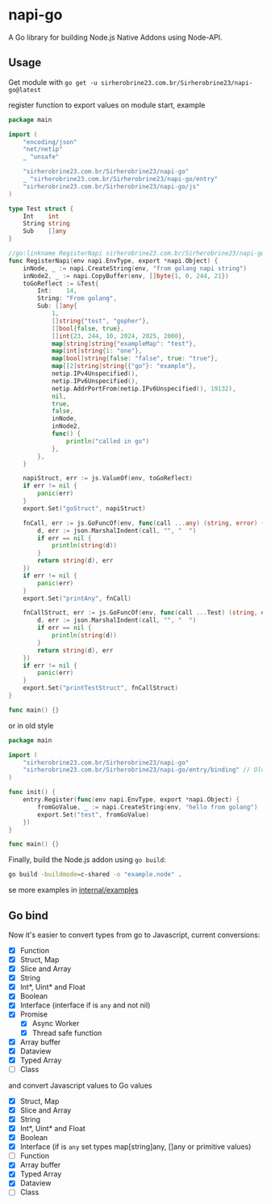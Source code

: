 # napi-go

A Go library for building Node.js Native Addons using Node-API.

## Usage

Get module with `go get -u sirherobrine23.com.br/Sirherobrine23/napi-go@latest`

register function to export values on module start, example

```go
package main

import (
	"encoding/json"
	"net/netip"
	_ "unsafe"

	"sirherobrine23.com.br/Sirherobrine23/napi-go"
	_ "sirherobrine23.com.br/Sirherobrine23/napi-go/entry"
	"sirherobrine23.com.br/Sirherobrine23/napi-go/js"
)

type Test struct {
	Int    int
	String string
	Sub    []any
}

//go:linkname RegisterNapi sirherobrine23.com.br/Sirherobrine23/napi-go/entry.Register
func RegisterNapi(env napi.EnvType, export *napi.Object) {
	inNode, _ := napi.CreateString(env, "from golang napi string")
	inNode2, _ := napi.CopyBuffer(env, []byte{1, 0, 244, 21})
	toGoReflect := &Test{
		Int:    14,
		String: "From golang",
		Sub: []any{
			1,
			[]string{"test", "gopher"},
			[]bool{false, true},
			[]int{23, 244, 10, 2024, 2025, 2000},
			map[string]string{"exampleMap": "test"},
			map[int]string{1: "one"},
			map[bool]string{false: "false", true: "true"},
			map[[2]string]string{{"go"}: "example"},
			netip.IPv4Unspecified(),
			netip.IPv6Unspecified(),
			netip.AddrPortFrom(netip.IPv6Unspecified(), 19132),
			nil,
			true,
			false,
			inNode,
			inNode2,
			func() {
				println("called in go")
			},
		},
	}

	napiStruct, err := js.ValueOf(env, toGoReflect)
	if err != nil {
		panic(err)
	}
	export.Set("goStruct", napiStruct)

	fnCall, err := js.GoFuncOf(env, func(call ...any) (string, error) {
		d, err := json.MarshalIndent(call, "", "  ")
		if err == nil {
			println(string(d))
		}
		return string(d), err
	})
	if err != nil {
		panic(err)
	}
	export.Set("printAny", fnCall)

	fnCallStruct, err := js.GoFuncOf(env, func(call ...Test) (string, error) {
		d, err := json.MarshalIndent(call, "", "  ")
		if err == nil {
			println(string(d))
		}
		return string(d), err
	})
	if err != nil {
		panic(err)
	}
	export.Set("printTestStruct", fnCallStruct)
}

func main() {}
```

or in old style

```go
package main

import (
	"sirherobrine23.com.br/Sirherobrine23/napi-go"
	"sirherobrine23.com.br/Sirherobrine23/napi-go/entry/binding" // Old style
)

func init() {
	entry.Register(func(env napi.EnvType, export *napi.Object) {
		fromGoValue, _ := napi.CreateString(env, "hello from golang")
		export.Set("test", fromGoValue)
	})
}

func main() {}
```

Finally, build the Node.js addon using `go build`:

```sh
go build -buildmode=c-shared -o "example.node" .
```

se more examples in [internal/examples](internal/examples)

## Go bind

Now it's easier to convert types from go to Javascript, current conversions:

- [x] Function
- [x] Struct, Map
- [x] Slice and Array
- [x] String
- [x] Int*, Uint* and Float
- [x] Boolean
- [x] Interface (interface if is `any` and not nil)
- [x] Promise
  - [x] Async Worker
  - [x] Thread safe function
- [x] Array buffer
- [x] Dataview
- [x] Typed Array
- [ ] Class

and convert Javascript values to Go values

- [x] Struct, Map
- [x] Slice and Array
- [x] String
- [x] Int*, Uint* and Float
- [x] Boolean
- [x] Interface (if is `any` set types map[string]any, []any or primitive values)
- [ ] Function
- [x] Array buffer
- [x] Typed Array
- [x] Dataview
- [ ] Class
